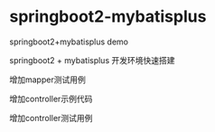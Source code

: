 # springboot2-mybatisplus
springboot2+mybatisplus demo

springboot2 + mybatisplus 开发环境快速搭建

增加mapper测试用例

增加controller示例代码

增加controller测试用例
